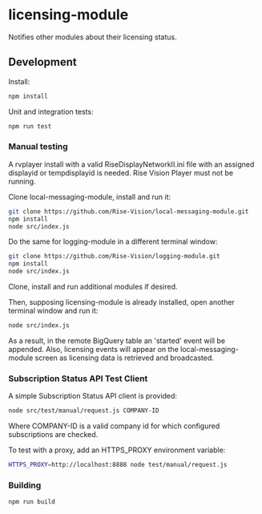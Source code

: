 # licensing-module
Notifies other modules about their licensing status.

## Development

Install:

```bash
npm install
```

Unit and integration tests:

```bash
npm run test
```

### Manual testing

A rvplayer install with a valid RiseDisplayNetworkII.ini file with an
assigned displayid or tempdisplayid is needed. Rise Vision Player must not be
running.

Clone local-messaging-module, install and run it:

```bash
git clone https://github.com/Rise-Vision/local-messaging-module.git
npm install
node src/index.js
```

Do the same for logging-module in a different terminal window:

```bash
git clone https://github.com/Rise-Vision/logging-module.git
npm install
node src/index.js
```

Clone, install and run additional modules if desired.

Then, supposing licensing-module is already installed, open another
terminal window and run it:

```bash
node src/index.js
```

As a result, in the remote BigQuery table an 'started' event will be appended.
Also, licensing events will appear on the local-messaging-module screen as
licensing data is retrieved and broadcasted.

### Subscription Status API Test Client

A simple Subscription Status API client is provided:

```bash
node src/test/manual/request.js COMPANY-ID
```

Where COMPANY-ID is a valid company id for which configured subscriptions
are checked.

To test with a proxy, add an HTTPS_PROXY environment variable:

```bash
HTTPS_PROXY=http://localhost:8888 node test/manual/request.js
```

### Building

```bash
npm run build
```
